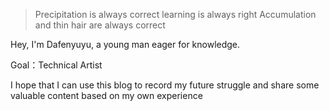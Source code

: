 > Precipitation is always correct
> learning is always right
> Accumulation and thin hair are always correct

Hey, I'm Dafenyuyu, a young man eager for knowledge.

Goal：Technical Artist

I hope that I can use this blog to record my future struggle and share some valuable content based on my own experience

